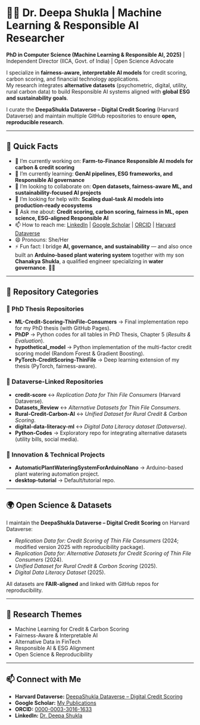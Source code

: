 # 👩‍💻 Dr. Deepa Shukla | Machine Learning & Responsible AI Researcher  

**PhD in Computer Science (Machine Learning & Responsible AI, 2025)** | Independent Director (IICA, Govt. of India) | Open Science Advocate  

I specialize in **fairness-aware, interpretable AI models** for credit scoring, carbon scoring, and financial technology applications.  
My research integrates **alternative datasets** (psychometric, digital, utility, rural carbon data) to build Responsible AI systems aligned with **global ESG and sustainability goals**.  

I curate the **DeepaShukla Dataverse – Digital Credit Scoring** (Harvard Dataverse) and maintain multiple GitHub repositories to ensure **open, reproducible research**.  

---

## 🌱 Quick Facts  

- 🔭 I’m currently working on: **Farm-to-Finance Responsible AI models for carbon & credit scoring**  
- 🌱 I’m currently learning: **GenAI pipelines, ESG frameworks, and Responsible AI governance**  
- 👯 I’m looking to collaborate on: **Open datasets, fairness-aware ML, and sustainability-focused AI projects**  
- 🤔 I’m looking for help with: **Scaling dual-task AI models into production-ready ecosystems**  
- 💬 Ask me about: **Credit scoring, carbon scoring, fairness in ML, open science, ESG-aligned Responsible AI**  
- 📫 How to reach me: [LinkedIn](https://www.linkedin.com/in/dr-deepa-shukla-93523819/) | [Google Scholar](https://scholar.google.com/citations?hl=en&user=621gkOoAAAAJ&view_op=list_works&gmla=AH8HC4y97BBX9GXGwuoLWKOzV9MEMPn9rXCw6pk27pyebs84Vs2KuF3k26yUHC5oJtpOnDmTlrOSW8pUKneT84f9) | [ORCID](https://orcid.org/0000-0003-3016-1633) | [Harvard Dataverse](https://dataverse.harvard.edu/dataverse/D3CR)  
- 😄 Pronouns: She/Her  
- ⚡ Fun fact: I bridge **AI, governance, and sustainability** — and also once built an **Arduino-based plant watering system** together with my son **Chanakya Shukla**, a qualified engineer specializing in **water governance**. 🌱💧  

---

## 📂 Repository Categories  

### 🔹 PhD Thesis Repositories  
- **ML-Credit-Scoring-ThinFile-Consumers** → Final implementation repo for my PhD thesis (with GitHub Pages).  
- **PhDP** → Python codes for all tables in PhD Thesis, Chapter 5 (*Results & Evaluation*).  
- **hypothetical_model** → Python implementation of the multi-factor credit scoring model (Random Forest & Gradient Boosting).  
- **PyTorch-CreditScoring-ThinFile** → Deep learning extension of my thesis (PyTorch, fairness-aware).  

### 🔹 Dataverse-Linked Repositories  
- **credit-score** ↔ *Replication Data for Thin File Consumers* (Harvard Dataverse).  
- **Datasets_Review** ↔ *Alternative Datasets for Thin File Consumers*.  
- **Rural-Credit-Carbon-AI** ↔ *Unified Dataset for Rural Credit & Carbon Scoring*.  
- **digital-data-literacy-ml** ↔ *Digital Data Literacy dataset (Dataverse)*.  
- **Python-Codes** → Exploratory repo for integrating alternative datasets (utility bills, social media).  

### 🔹 Innovation & Technical Projects  
- **AutomaticPlantWateringSystemForArduinoNano** → Arduino-based plant watering automation project.  
- **desktop-tutorial** → Default/tutorial repo.  

---

## 🌍 Open Science & Datasets  

I maintain the **DeepaShukla Dataverse – Digital Credit Scoring** on Harvard Dataverse:  
- *Replication Data for: Credit Scoring of Thin File Consumers* (2024; modified version 2025 with reproducibility package).  
- *Replication Data for: Alternative Datasets for Credit Scoring of Thin File Consumers* (2024).  
- *Unified Dataset for Rural Credit & Carbon Scoring* (2025).  
- *Digital Data Literacy Dataset* (2025).  

All datasets are **FAIR-aligned** and linked with GitHub repos for reproducibility.  

---

## 🔎 Research Themes  
- Machine Learning for Credit & Carbon Scoring  
- Fairness-Aware & Interpretable AI  
- Alternative Data in FinTech  
- Responsible AI & ESG Alignment  
- Open Science & Reproducibility  

---

## 📫 Connect with Me  

- **Harvard Dataverse:** [DeepaShukla Dataverse – Digital Credit Scoring](https://dataverse.harvard.edu/dataverse/D3CR)  
- **Google Scholar:** [My Publications](https://scholar.google.com/citations?hl=en&user=621gkOoAAAAJ&view_op=list_works&gmla=AH8HC4y97BBX9GXGwuoLWKOzV9MEMPn9rXCw6pk27pyebs84Vs2KuF3k26yUHC5oJtpOnDmTlrOSW8pUKneT84f9)  
- **ORCID:** [0000-0003-3016-1633](https://orcid.org/0000-0003-3016-1633)  
- **LinkedIn:** [Dr. Deepa Shukla](https://www.linkedin.com/in/dr-deepa-shukla-93523819/)  


<!--
**Deezpa/Deezpa** is a ✨ _special_ ✨ repository because its `README.md` (this file) appears on your GitHub profile.
